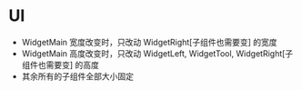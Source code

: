 # UI
- WidgetMain 宽度改变时，只改动 WidgetRight[子组件也需要变] 的宽度
- WidgetMain 高度改变时，只改动 WidgetLeft, WidgetTool, WidgetRight[子组件也需要变] 的高度
- 其余所有的子组件全部大小固定